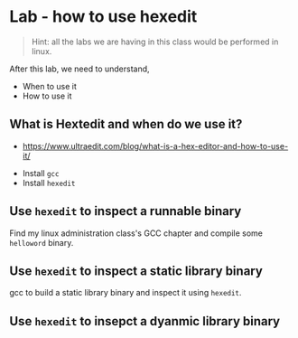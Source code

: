 # Lab - how to use hexedit

>Hint: all the labs we are having in this class would be performed in linux.

After this lab, we need to understand,

* When to use it
* How to use it

## What is Hextedit and when do we use it?

- https://www.ultraedit.com/blog/what-is-a-hex-editor-and-how-to-use-it/

* Install `gcc`
* Install `hexedit`

## Use `hexedit` to inspect a runnable binary

Find my linux administration class's GCC chapter and compile some `helloword` binary.

## Use `hexedit` to inspect a static library binary

gcc to build a static library binary and inspect it using `hexedit`.

## Use `hexedit` to insepct a dyanmic library binary